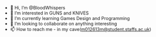 - 👋 Hi, I’m @BloodWhispers
- 👀 I’m interested in GUNS and KNIVES
- 🌱 I’m currently learning Games Design and Programming
- 💞️ I’m looking to collaborate on anything interesting
- 📫 How to reach me - in my cave(m012613m@student.staffs.ac.uk)

<!---
BloodWhispers/BloodWhispers is a ✨ special ✨ repository because its `README.md` (this file) appears on your GitHub profile.
You can click the Preview link to take a look at your changes.
--->
